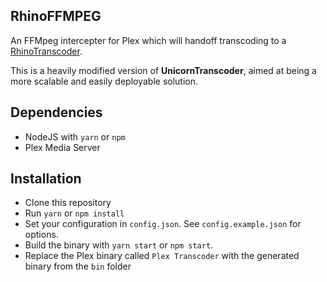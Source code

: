 ## RhinoFFMPEG

An FFMpeg intercepter for Plex which will handoff transcoding to a [RhinoTranscoder](https://github.com/mrkno/RhinoTranscoder).

This is a heavily modified version of __UnicornTranscoder__, aimed at being a more scalable and easily deployable solution.

## Dependencies
* NodeJS with `yarn` or `npm`
* Plex Media Server

## Installation
* Clone this repository
* Run `yarn` or `npm install`
* Set your configuration in `config.json`. See `config.example.json` for options.
* Build the binary with `yarn start` or `npm start`.
* Replace the Plex binary called `Plex Transcoder` with the generated binary from the `bin` folder
